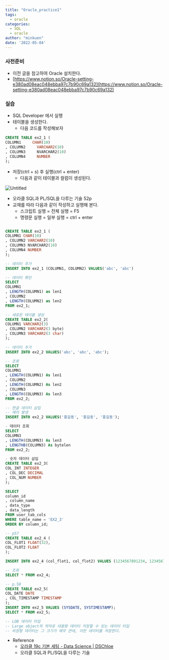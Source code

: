 ```yaml
---
title: "Oracle_practice1"
tags:
  - oracle
categories:
  - SQL
  - oracle
author: "minkuen"
date: '2022-05-04'
---
```


### 사전준비

- 이전 글을 참고하여 Oracle 설치한다.
- [https://www.notion.so/Oracle-setting-e380ad08eac048ebba97c7b90c69a132](https://www.notion.so/Oracle-setting-e380ad08eac048ebba97c7b90c69a132)

### 실습

- SQL Developer 에서 실행
- 테이블을 생성한다.
    - 다음 코드를 작성해보자

```sql
CREATE TABLE ex2_1 (
COLUMN1     CHAR(10)
, COLUMN2     VARCHAR2(10)
, COLUMN3     NVARCHAR2(10)
, COLUMN4     NUMBER
);
```

- 저장(ctrl + s) 후 실행(ctrl + enter)
    - 다음과 같이 테이블과 컬럼이 생성된다.

![Untitled](/images/Oracle_practice1/Untitled.png)

- 오라클 SQL과 PL/SQL을 다루는 기술 52p
- 교재를 따라 다음과 같이 작성하고 실행해 본다.
    - 스크립트 실행 = 전체 실행 = F5
    - 명령문 실행 = 일부 실행 = ctrl + enter

```sql

CREATE TABLE ex2_1 (
COLUMN1 CHAR(10)
, COLUMN2 VARCHAR2(10)
, COLUMN3 NVARCHAR2(10)
, COLUMN4 NUMBER
);

-- 데이터 추가
INSERT INTO ex2_1 (COLUMN1, COLUMN2) VALUES('abc', 'abc')

-- 데이터 확인
SELECT
COLUMN1
, LENGTH(COLUMN1) as len1
, COLUMN2
, LENGTH(COLUMN2) as len2
FROM ex2_1;

-- 새로운 테이블 생성
CREATE TABLE ex2_2(
COLUMN1 VARCHAR2(3)
, COLUMN2 VARCHAR2(3 byte)
, COLUMN3 VARCHAR2(3 char)
);

-- 데이터 추가
INSERT INTO ex2_2 VALUES('abc', 'abc', 'abc');

-- 조회
SELECT
COLUMN1
, LENGTH(COLUMN1) As len1
, COLUMN2
, LENGTH(COLUMN2) As len2
, COLUMN3
, LENGTH(COLUMN3) As len3
FROM ex2_2;

-- 한글 데이터 삽입
-- 에러 발생
INSERT INTO ex2_2 VALUES('홍길동', '홍길동', '홍길동');

- 데이터 조회
SELECT
COLUMN3
, LENGTH(COLUMN3) As len3
, LENGTHB(COLUMN3) As bytelen
FROM ex2_2;

- 숫자 데이터 삽입
CREATE TABLE ex2_3(
COL_INT INTEGER
, COL_DEC DECIMAL
, COL_NUM NUMBER
);

SELECT
column_id
, column_name
, data_type
, data_length
FROM user_tab_cols
WHERE table_name = 'EX2_3'
ORDER BY column_id;

-- p57
CREATE TABLE ex2_4 (
COL_FLOT1 FLOAT(32),
COL_FLOT2 FLOAT
);

INSERT INTO ex2_4 (col_flot1, col_flot2) VALUES (1234567891234, 1234567891234);

-- 조회
SELECT * FROM ex2_4;

-- p.58
CREATE TABLE ex2_5(
COL_DATE DATE
, COL_TIMESTAMP TIMESTAMP
);
INSERT INTO ex2_5 VALUES (SYSDATE, SYSTIMESTAMP);
SELECT * FROM ex2_5;

-- LOB 데이터 타입
-- Large object의 약자로 대용량 데이터 저장할 수 있는 데이터 타입
-- 비정형 데이터는 그 크기가 매우 큰데, 이런 데이터를 저장한다.
```

- Reference
    - [오라클 19c 기본 세팅 - Data Science | DSChloe](https://dschloe.github.io/sql/oracle_basic_settings/)
    - 오라클 SQL과 PL/SQL을 다루는 기술
